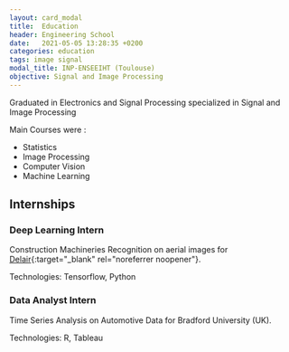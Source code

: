 ```yaml
---
layout: card_modal
title:  Education
header: Engineering School
date:   2021-05-05 13:28:35 +0200
categories: education
tags: image signal
modal_title: INP-ENSEEIHT (Toulouse)
objective: Signal and Image Processing
---
```


Graduated in Electronics and Signal Processing specialized in Signal and Image Processing 

Main Courses were : 
+ Statistics 
+ Image Processing 
+ Computer Vision 
+ Machine Learning 

## Internships 

### Deep Learning Intern 

Construction Machineries Recognition on aerial images for [Delair](https://delair.aero){:target="_blank" rel="noreferrer noopener"}. 

Technologies: Tensorflow, Python

### Data Analyst Intern 

Time Series Analysis on Automotive Data for Bradford University (UK).

Technologies: R, Tableau
